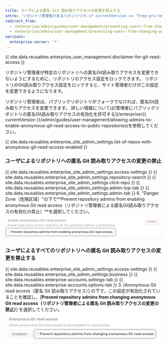 ```yaml
---
title: ユーザによる匿名 Git 読み取りアクセスの変更を禁止する
intro: 'リポジトリ管理者があるリポジトリ{% if currentVersion == "free-pro-team@latest" or currentVersion ver_gt "enterprise-server@2.14" %}あるいはすべてのリポジトリ{% endif %}への匿名 Git 読み取りアクセスを変更することを禁止できます。'
redirect_from:
  - /enterprise/admin/guides/user-management/preventing-users-from-changing-anonymous-git-read-access-to-a-repository/
  - /enterprise/admin/user-management/preventing-users-from-changing-anonymous-git-read-access
versions:
  enterprise-server: '*'
---
```


{{ site.data.reusables.enterprise_user_management.disclaimer-for-git-read-access }}

リポジトリ管理者が特定のリポジトリへの匿名Git読み取りアクセスを変更できないようにするために、リポジトリのアクセス設定をロックできます。 リポジトリのGit読み取りアクセス設定をロックすると、サイト管理者だけがこの設定を変更できるようになります。

リポジトリ管理者は、パブリックリポジトリがフォークでなければ、匿名Git読み取りアクセスを変更できます。 詳しい情報については[管理者にパブリックリポジトリの匿名Git読み取りアクセスの有効化を許可する](/enterprise/{{ currentVersion }}/admin/guides/user-management/allowing-admins-to-enable-anonymous-git-read-access-to-public-repositories)を参照してください。

{{ site.data.reusables.enterprise_site_admin_settings.list-of-repos-with-anonymous-git-read-access-enabled }}

### ユーザによるリポジトリへの匿名 Git 読み取りアクセスの変更の禁止

{{ site.data.reusables.enterprise_site_admin_settings.access-settings }}
{{ site.data.reusables.enterprise_site_admin_settings.repository-search }}
{{ site.data.reusables.enterprise_site_admin_settings.click-repo }}
{{ site.data.reusables.enterprise_site_admin_settings.admin-top-tab }}
{{ site.data.reusables.enterprise_site_admin_settings.admin-tab }}
6. "Danger Zone（危険区域）"の下で**Prevent repository admins from enabling anonymous Git read access（リポジトリ管理者による匿名Git読み取りアクセスの有効化の禁止）**を選択してください。 ![リポジトリをロックして匿名Git読み取りアクセス設定を変更できなくするチェックボックスを選択してください。](/assets/images/enterprise/site-admin-settings/lock-repo-from-changing-anonymous-git-read-access.png)

### ユーザによるすべてのリポジトリへの匿名 Git 読み取りアクセスの変更を禁止する

{{ site.data.reusables.enterprise_site_admin_settings.access-settings }}
{{ site.data.reusables.enterprise_site_admin_settings.business }}
{{ site.data.reusables.enterprise-accounts.settings-tab }}
{{ site.data.reusables.enterprise-accounts.options-tab }}
3. [Anonymous Git read access（匿名 Git 読み取りアクセス）] の下で、この設定が有効化されていることを確認し、[**Prevent repository admins from changing anonymous Git read access（リポジトリ管理者による匿名 Git 読み取りアクセスの変更の禁止）**] を選択してください。 ![リポジトリをグローバルにロックして匿名 Git 読み取りアクセス設定を変更できなくするチェックボックスを選択してください。](/assets/images/enterprise/site-admin-settings/globally-lock-repos-from-changing-anonymous-git-read-access.png)

